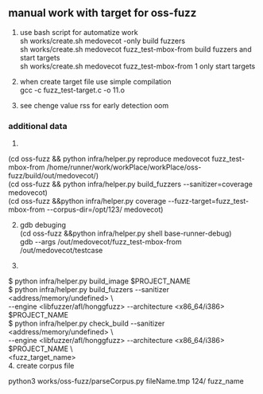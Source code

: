 ## manual work with target for oss-fuzz

1. use bash script for automatize work  
sh works/create.sh medovecot -only build fuzzers  
sh works/create.sh medovecot fuzz_test-mbox-from build fuzzers and start targets  
sh works/create.sh medovecot fuzz_test-mbox-from 1 only start targets  

2. when create target file use simple compilation  
gcc -c fuzz_test-target.c -o 11.o

3. see chenge value rss for early detection oom

### additional data  
1.  
(cd oss-fuzz && python infra/helper.py reproduce medovecot fuzz_test-mbox-from /home/runner/work/workPlace/workPlace/oss-fuzz/build/out/medovecot/)  
(cd oss-fuzz && python infra/helper.py build_fuzzers --sanitizer=coverage medovecot)  
(cd oss-fuzz &&python infra/helper.py coverage --fuzz-target=fuzz_test-mbox-from --corpus-dir=/opt/123/ medovecot)  

2.  gdb debuging  
(cd oss-fuzz &&python infra/helper.py shell base-runner-debug)  
gdb --args /out/medovecot/fuzz_test-mbox-from /out/medovecot/testcase  

3.  
$ python infra/helper.py build_image $PROJECT_NAME  
$ python infra/helper.py build_fuzzers --sanitizer <address/memory/undefined> \  
    --engine <libfuzzer/afl/honggfuzz> --architecture <x86_64/i386> $PROJECT_NAME  
$ python infra/helper.py check_build  --sanitizer <address/memory/undefined> \  
    --engine <libfuzzer/afl/honggfuzz> --architecture <x86_64/i386> $PROJECT_NAME \  
    <fuzz_target_name>  
4. create corpus file

python3 works/oss-fuzz/parseCorpus.py fileName.tmp 124/ fuzz_name
	



